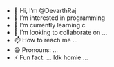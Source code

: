 - 👋 Hi, I’m @DevarthRaj
- 👀 I’m interested in programming 
- 🌱 I’m currently learning c
- 💞️ I’m looking to collaborate on ...
- 📫 How to reach me ...
- 😄 Pronouns: ...
- ⚡ Fun fact: ...
Idk homie ...
<!---
DevarthRaj/DevarthRaj is a ✨ special ✨ repository because its `README.md` (this file) appears on your GitHub profile.
You can click the Preview link to take a look at your changes.
--->
